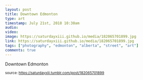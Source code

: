 ```yaml
---
layout: post
title: Downtown Edmonton
type: art
timestamp: July 21st, 2018 10:30am
audio: 
video: 
image: https://saturdayxiii.github.io/media/182065701899.jpg
link: https://saturdayxiii.github.io/media/182065701899.jpg
tags: ["photography", "edmonton", "alberta", "street", "art"]
comments: true
---
```


Downtown Edmonton
 
  
<small>source: https://saturdayxiii.tumblr.com/post/182065701899</small>